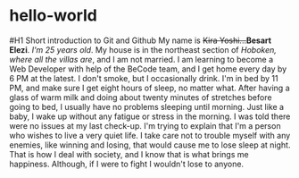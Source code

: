 # hello-world
#H1 Short introduction to Git and Github
My name is ~~Kira Yoshi...~~**Besart Elezi**. *I'm 25 years old*. My house is in the northeast section of *Hoboken, where all the villas are*, and I am not married. I am learning to become a Web Developer with help of the BeCode team, and I get home every day by 6 PM at the latest. I don't smoke, but I occasionally drink. I'm in bed by 11 PM, and make sure I get eight hours of sleep, no matter what. After having a glass of warm milk and doing about twenty minutes of stretches before going to bed, I usually have no problems sleeping until morning. Just like a baby, I wake up without any fatigue or stress in the morning. I was told there were no issues at my last check-up. I'm trying to explain that I'm a person who wishes to live a very quiet life. I take care not to trouble myself with any enemies, like winning and losing, that would cause me to lose sleep at night. That is how I deal with society, and I know that is what brings me happiness. Although, if I were to fight I wouldn't lose to anyone.
